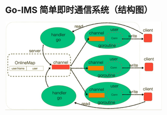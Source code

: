 # Go-IMS 简单即时通信系统（结构图）
![即时通讯结构图](https://github.com/qiliangliu/Go-IMS/blob/dev/%E5%8D%B3%E6%97%B6%E9%80%9A%E4%BF%A1%E7%B3%BB%E7%BB%9F%E8%AE%BE%E8%AE%A1%E5%9B%BE.png)
